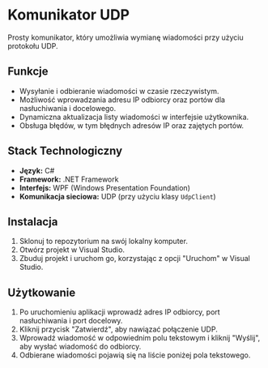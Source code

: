 # Komunikator UDP

Prosty komunikator, który umożliwia wymianę wiadomości przy użyciu protokołu UDP.

## Funkcje

- Wysyłanie i odbieranie wiadomości w czasie rzeczywistym.
- Możliwość wprowadzania adresu IP odbiorcy oraz portów dla nasłuchiwania i docelowego.
- Dynamiczna aktualizacja listy wiadomości w interfejsie użytkownika.
- Obsługa błędów, w tym błędnych adresów IP oraz zajętych portów.

## Stack Technologiczny

- **Język:** C#
- **Framework:** .NET Framework
- **Interfejs:** WPF (Windows Presentation Foundation)
- **Komunikacja sieciowa:** UDP (przy użyciu klasy `UdpClient`)

## Instalacja

1. Sklonuj to repozytorium na swój lokalny komputer.
2. Otwórz projekt w Visual Studio.
3. Zbuduj projekt i uruchom go, korzystając z opcji "Uruchom" w Visual Studio.

## Użytkowanie

1. Po uruchomieniu aplikacji wprowadź adres IP odbiorcy, port nasłuchiwania i port docelowy.
2. Kliknij przycisk "Zatwierdź", aby nawiązać połączenie UDP.
3. Wprowadź wiadomość w odpowiednim polu tekstowym i kliknij "Wyślij", aby wysłać wiadomość do odbiorcy.
4. Odbierane wiadomości pojawią się na liście poniżej pola tekstowego.
